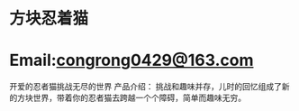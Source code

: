 # 方块忍着猫
# Email:congrong0429@163.com
开爱的忍者猫挑战无尽的世界
产品介绍：
挑战和趣味并存，儿时的回忆组成了新的方块世界，带着你的忍者猫去跨越一个个障碍，简单而趣味无穷。

